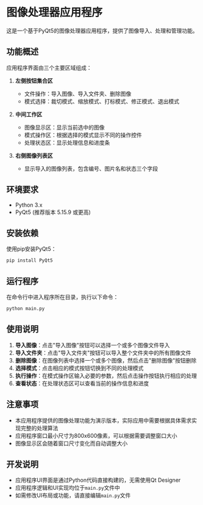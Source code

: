# 图像处理器应用程序

这是一个基于PyQt5的图像处理器应用程序，提供了图像导入、处理和管理功能。

## 功能概述

应用程序界面由三个主要区域组成：

1. **左侧按钮集合区**
   - 文件操作：导入图像、导入文件夹、删除图像
   - 模式选择：裁切模式、缩放模式、打标模式、修正模式、退出模式

2. **中间工作区**
   - 图像显示区：显示当前选中的图像
   - 模式操作区：根据选择的模式显示不同的操作控件
   - 处理状态区：显示处理信息和进度条

3. **右侧图像列表区**
   - 显示导入的图像列表，包含编号、图片名和状态三个字段

## 环境要求

- Python 3.x
- PyQt5 (推荐版本 5.15.9 或更高)

## 安装依赖

使用pip安装PyQt5：

```bash
pip install PyQt5
```

## 运行程序

在命令行中进入程序所在目录，执行以下命令：

```bash
python main.py
```

## 使用说明

1. **导入图像**：点击"导入图像"按钮可以选择一个或多个图像文件导入
2. **导入文件夹**：点击"导入文件夹"按钮可以导入整个文件夹中的所有图像文件
3. **删除图像**：在图像列表中选择一个或多个图像，然后点击"删除图像"按钮删除
4. **选择模式**：点击相应的模式按钮切换到不同的处理模式
5. **执行操作**：在模式操作区输入必要的参数，然后点击操作按钮执行相应的处理
6. **查看状态**：在处理状态区可以查看当前的操作信息和进度

## 注意事项

- 本应用程序提供的图像处理功能为演示版本，实际应用中需要根据具体需求实现完整的处理算法
- 应用程序窗口最小尺寸为800x600像素，可以根据需要调整窗口大小
- 图像显示区会随着窗口尺寸变化而自动调整大小

## 开发说明

- 应用程序UI界面是通过Python代码直接构建的，无需使用Qt Designer
- 应用程序逻辑和UI实现均位于`main.py`文件中
- 如需修改UI布局或功能，请直接编辑`main.py`文件